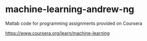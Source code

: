 # machine-learning-andrew-ng
Matlab code for programming assignments provided on Coursera

https://www.coursera.org/learn/machine-learning
